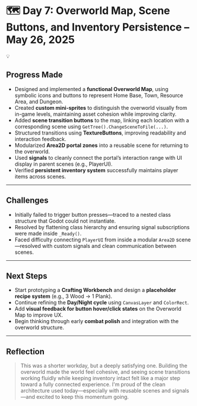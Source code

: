# 🗺️ Day 7: Overworld Map, Scene Buttons, and Inventory Persistence – May 26, 2025
💡

## **Progress Made**

- Designed and implemented a **functional Overworld Map**, using symbolic icons and buttons to represent Home Base, Town, Resource Area, and Dungeon.
- Created **custom mini-sprites** to distinguish the overworld visually from in-game levels, maintaining asset cohesion while improving clarity.
- Added **scene transition buttons** to the map, linking each location with a corresponding scene using `GetTree().ChangeSceneToFile(...)`.
- Structured transitions using **TextureButtons**, improving readability and interaction feedback.
- Modularized **Area2D portal zones** into a reusable scene for returning to the overworld.
- Used **signals** to cleanly connect the portal’s interaction range with UI display in parent scenes (e.g., PlayerUI).
- Verified **persistent inventory system** successfully maintains player items across scenes.

---

## **Challenges**

- Initially failed to trigger button presses—traced to a nested class structure that Godot could not instantiate.
- Resolved by flattening class hierarchy and ensuring signal subscriptions were made inside `_Ready()`.
- Faced difficulty connecting `PlayerUI` from inside a modular `Area2D` scene—resolved with custom signals and clean communication between scenes.

---

## **Next Steps**

- Start prototyping a **Crafting Workbench** and design a **placeholder recipe system** (e.g., 3 Wood → 1 Plank).
- Continue refining the **Day/Night cycle** using `CanvasLayer` and `ColorRect`.
- Add **visual feedback for button hover/click states** on the Overworld Map to improve UX.
- Begin thinking through early **combat polish** and integration with the overworld structure.

---

## **Reflection**

> This was a shorter workday, but a deeply satisfying one. Building the overworld made the world feel cohesive, and seeing scene transitions working fluidly while keeping inventory intact felt like a major step toward a fully connected experience. I'm proud of the clean architecture used today—especially with reusable scenes and signals—and excited to keep this momentum going.